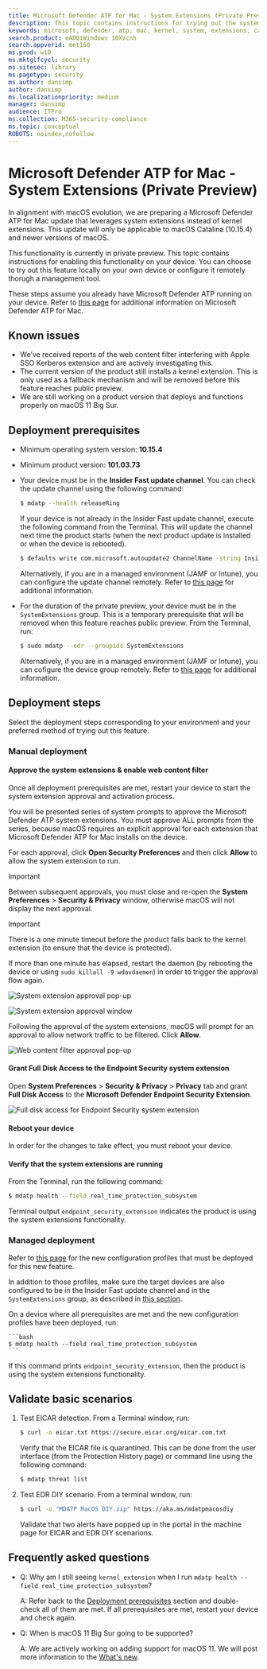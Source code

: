 ```yaml
---
title: Microsoft Defender ATP for Mac - System Extensions (Private Preview)
description: This topic contains instructions for trying out the system extensions functionality of Microsoft Defender ATP for Mac. This functionality is currently in private preview.
keywords: microsoft, defender, atp, mac, kernel, system, extensions, catalina
search.product: eADQiWindows 10XVcnh
search.appverid: met150
ms.prod: w10
ms.mktglfcycl: security
ms.sitesec: library
ms.pagetype: security
ms.author: dansimp
author: dansimp
ms.localizationpriority: medium
manager: dansimp
audience: ITPro
ms.collection: M365-security-compliance 
ms.topic: conceptual
ROBOTS: noindex,nofollow
---
```


# Microsoft Defender ATP for Mac - System Extensions (Private Preview)

In alignment with macOS evolution, we are preparing a Microsoft Defender ATP for Mac update that leverages system extensions instead of kernel extensions. This update will only be applicable to macOS Catalina (10.15.4) and newer versions of macOS.

This functionality is currently in private preview. This topic contains instructions for enabling this functionality on your device. You can choose to try out this feature locally on your own device or configure it remotely thorugh a management tool.

These steps assume you already have Microsoft Defender ATP running on your device. Refer to [this page](microsoft-defender-atp-mac.md) for additional information on Microsoft Defender ATP for Mac.

## Known issues

- We’ve received reports of the web content filter interfering with Apple SSO Kerberos extension and are actively investigating this.
- The current version of the product still installs a kernel extension. This is only used as a fallback mechanism and will be removed before this feature reaches public preview.
- We are still working on a product version that deploys and functions properly on macOS 11 Big Sur.

## Deployment prerequisites

- Minimum operating system version: **10.15.4**
- Minimum product version: **101.03.73**
- Your device must be in the **Insider Fast update channel**. You can check the update channel using the following command:

    ```bash
    $ mdatp --health releaseRing
    ```

    If your device is not already in the Insider Fast update channel, execute the following command from the Terminal. This will update the channel next time the product starts (when the next product update is installed or when the device is rebooted).

    ```bash
    $ defaults write com.microsoft.autoupdate2 ChannelName -string InsiderFast
    ```

    Alternatively, if you are in a managed environment (JAMF or Intune), you can configure the update channel remotely. Refer to [this page](mac-updates.md#set-the-channel-name) for additional information.

- For the duration of the private preview, your device must be in the `SystemExtensions` group. This is a temporary prerequisite that will be removed when this feature reaches public preview. From the Terminal, run:
 
    ```bash
    $ sudo mdatp --edr --groupids SystemExtensions
    ```

    Alternatively, if you are in a managed environment (JAMF or Intune), you can cofigure the device group remotely. Refer to [this page](mac-preferences.md#device-tags) for additional information.

## Deployment steps

Select the deployment steps corresponding to your environment and your preferred method of trying out this feature.

### Manual deployment

#### Approve the system extensions & enable web content filter

Once all deployment prerequisites are met, restart your device to start the system extension approval and activation process.

You will be presented series of system prompts to approve the Microsoft Defender ATP system extensions. You must approve ALL prompts from the series, because macOS requires an explicit approval for each extension that Microsoft Defender ATP for Mac installs on the device.

For each approval, click **Open Security Preferences** and then click **Allow** to allow the system extension to run.

> [!IMPORTANT]
> Between subsequent approvals, you must close and re-open the **System Preferences** > **Security & Privacy** window, otherwise macOS will not display the next approval. 

> [!IMPORTANT]
> There is a one minute timeout before the product falls back to the kernel extension (to ensure that the device is protected). 
>
> If more than one minute has elapsed, restart the daemon (by rebooting the device or using `sudo killall -9 wdavdaemon`) in order to trigger the approval flow again.

![System extension approval pop-up](images/mac-system-extension-approval.png)

![System extension approval window](images/mac-system-extension-pref.png)

Following the approval of the system extensions, macOS will prompt for an approval to allow network traffic to be filtered. Click **Allow**.

![Web content filter approval pop-up](images/mac-system-extension-filter.png)

#### Grant Full Disk Access to the Endpoint Security system extension

Open **System Preferences** > **Security & Privacy** > **Privacy** tab and grant **Full Disk Access** to the **Microsoft Defender Endpoint Security Extension**.

![Full disk access for Endpoint Security system extension](images/mac-system-extension-fda.png)

#### Reboot your device

In order for the changes to take effect, you must reboot your device.

#### Verify that the system extensions are running

From the Terminal, run the following command:

```bash
$ mdatp health --field real_time_protection_subsystem
```

Terminal output `endpoint_security_extension` indicates the product is using the system extensions functionality.

### Managed deployment

Refer to [this page](mac-sysext-policies.md#jamf) for the new configuration profiles that must be deployed for this new feature.

In addition to those profiles, make sure the target devices are also configured to be in the Insider Fast update channel and in the `SystemExtensions` group, as described in [this section](#deployment-prerequisites).

On a device where all prerequisites are met and the new configuration profiles have been deployed, run:

    ```bash
	$ mdatp health --field real_time_protection_subsystem
    ```

If this command prints `endpoint_security_extension`, then the product is using the system extensions functionality.

## Validate basic scenarios

1. Test EICAR detection. From a Terminal window, run:

    ```bash
    $ curl -o eicar.txt https://secure.eicar.org/eicar.com.txt
    ```

    Verify that the EICAR file is quarantined. This can be done from the user interface (from the Protection History page) or command line using the following command:

    ```bash
    $ mdatp threat list
    ```

2.	Test EDR DIY scenario. From a terminal window, run:

    ```bash
    $ curl -o "MDATP MacOS DIY.zip" https://aka.ms/mdatpmacosdiy
    ```

    Validate that two alerts have popped up in the portal in the machine page for EICAR and EDR DIY scenarions.

## Frequently asked questions

- Q: Why am I still seeing `kernel_extension` when I run `mdatp health --field real_time_protection_subsystem`?
    
    A: Refer back to the [Deployment prerequisites](#deployment-prerequisites) section and double-check all of them are met. If all prerequisites are met, restart your device and check again.

- Q: When is macOS 11 Big Sur going to be supported?

    A: We are actively working on adding support for macOS 11. We will post more information to the [What's new](mac-whatsnew.md).